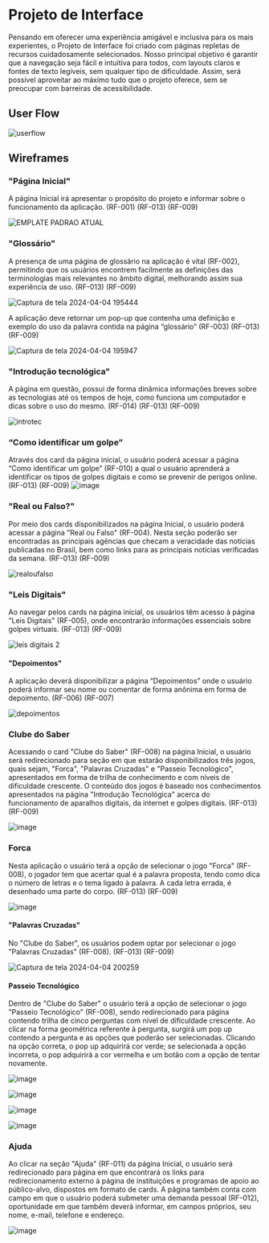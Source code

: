 
# Projeto de Interface

Pensando em oferecer uma experiência amigável e inclusiva para os mais experientes, o Projeto de Interface foi criado com páginas repletas de recursos cuidadosamente selecionados. Nosso principal objetivo é garantir que a navegação seja fácil e intuitiva para todos, com layouts claros e fontes de texto legíveis, sem qualquer tipo de dificuldade. Assim, será possível aproveitar ao máximo tudo que o projeto oferece, sem se preocupar com barreiras de acessibilidade.

## User Flow

![userflow](https://github.com/ICEI-PUC-Minas-PMV-SI/pmv-si-2024-1-pe1-t2-desinformacaodigital/assets/160979479/f0570785-c026-428f-b4f6-d7902b9e4298)



## Wireframes
### "Página Inicial"

A página Inicial irá apresentar o propósito do projeto e informar sobre o funcionamento da aplicação. (RF-001)  (RF-013)
(RF-009)

![EMPLATE PADRAO ATUAL](https://github.com/ICEI-PUC-Minas-PMV-SI/pmv-si-2024-1-pe1-t2-desinformacaodigital/assets/160979479/ad055639-032f-4f24-ba06-9b5d551c842f)

### "Glossário"

A presença de uma página de glossário na aplicação é vital (RF-002), permitindo que os usuários encontrem facilmente as definições das terminologias mais relevantes no âmbito digital, melhorando assim sua experiência de uso.  (RF-013)
(RF-009)

![Captura de tela 2024-04-04 195444](https://github.com/ICEI-PUC-Minas-PMV-SI/pmv-si-2024-1-pe1-t2-desinformacaodigital/assets/160187639/ce512a95-5bb3-4711-ae8f-b8b6dc0a4b83)


A aplicação deve retornar um pop-up que contenha uma definição e exemplo do uso da palavra contida na página “glossário” (RF-003) (RF-013) (RF-009)

![Captura de tela 2024-04-04 195947](https://github.com/ICEI-PUC-Minas-PMV-SI/pmv-si-2024-1-pe1-t2-desinformacaodigital/assets/160187639/1789d19b-2ddc-4f67-81f1-bc3370ee04a9)


### "Introdução tecnológica"

A página em questão, possui de forma dinâmica informações breves sobre as tecnologias até os tempos de hoje, como funciona um computador e dicas sobre o uso do mesmo. (RF-014)  (RF-013) (RF-009)

![introtec](https://github.com/ICEI-PUC-Minas-PMV-SI/pmv-si-2024-1-pe1-t2-desinformacaodigital/assets/160979479/1cb9d5a6-eeea-47cc-a853-de8f7cd4a416)


### “Como identificar um golpe”

 Através dos card da página inicial, o usuário poderá acessar a página “Como identificar um golpe” (RF-010) a qual o usuário aprenderá a identificar os tipos de golpes digitais e como se prevenir de perigos online.  (RF-013) (RF-009)
![image](https://github.com/ICEI-PUC-Minas-PMV-SI/pmv-si-2024-1-pe1-t2-desinformacaodigital/assets/161775213/40d9c2dd-4624-45f8-8502-05d0da6d2912)


### "Real ou Falso?" 

Por meio dos cards disponibilizados na página Inicial, o usuário poderá acessar a página "Real ou Falso" (RF-004). Nesta seção poderão ser encontradas as principais agências que checam a veracidade das notícias publicadas no Brasil, bem como links para as principais notícias verificadas da semana.   (RF-013) (RF-009)

![realoufalso](https://github.com/ICEI-PUC-Minas-PMV-SI/pmv-si-2024-1-pe1-t2-desinformacaodigital/assets/160187639/160f70b1-dce7-4269-a11d-ce1652d0f4e4)



### "Leis Digitais" 

Ao navegar pelos cards na página inicial, os usuários têm acesso à página "Leis Digitais" (RF-005), onde encontrarão informações essenciais sobre golpes virtuais. (RF-013) (RF-009)

![leis digitais 2](https://github.com/ICEI-PUC-Minas-PMV-SI/pmv-si-2024-1-pe1-t2-desinformacaodigital/assets/161175013/af6ce807-a704-4540-aed7-d6d79b344b36)


#### "Depoimentos"

A aplicação deverá disponibilizar a página “Depoimentos” onde o usuário poderá informar seu nome ou comentar de forma anônima em forma de depoimento. (RF-006) (RF-007)

![depoimentos](https://github.com/ICEI-PUC-Minas-PMV-SI/pmv-si-2024-1-pe1-t2-desinformacaodigital/assets/160187639/445423a1-5fc8-4196-b7d7-b0acb358cd4b)


### Clube do Saber 

Acessando o card "Clube do Saber" (RF-008) na página Inicial, o usuário será redirecionado para seção em que estarão disponibilizados três jogos, quais sejam, "Forca", "Palavras Cruzadas" e "Passeio Tecnológico", apresentados em forma de trilha de conhecimento e com níveis de dificuldade crescente. O conteúdo dos jogos é baseado nos conhecimentos apresentados na página "Introdução Tecnológica" acerca do funcionamento de aparalhos digitais, da internet e golpes digitais. (RF-013) (RF-009)

![image](https://github.com/ICEI-PUC-Minas-PMV-SI/pmv-si-2024-1-pe1-t2-desinformacaodigital/assets/160979479/e58bb852-de7f-4e76-b06b-32c9caf7bf7d)


### Forca
Nesta aplicação o usuário terá a opção de selecionar o jogo "Forca" (RF-008), o jogador tem que acertar qual é a palavra proposta, tendo como dica o número de letras e o tema ligado à palavra. A cada letra errada, é desenhado uma parte do corpo.
(RF-013) (RF-009)

![image](https://github.com/ICEI-PUC-Minas-PMV-SI/pmv-si-2024-1-pe1-t2-desinformacaodigital/assets/161775213/8042b4c2-09a4-475e-8104-ccf6589abb57)


#### "Palavras Cruzadas" 

No "Clube do Saber", os usuários podem optar por selecionar o jogo "Palavras Cruzadas" (RF-008). (RF-013) (RF-009)

![Captura de tela 2024-04-04 200259](https://github.com/ICEI-PUC-Minas-PMV-SI/pmv-si-2024-1-pe1-t2-desinformacaodigital/assets/160187639/d53e4a34-f3e4-41a2-a552-bf053140199e)


#### Passeio Tecnológico

Dentro de "Clube do Saber" o usuário terá a opção de selecionar o jogo "Passeio Tecnológico" (RF-008), sendo redirecionado para página contendo trilha de cinco perguntas com nível de dificuldade crescente. Ao clicar na forma geométrica referente à pergunta, surgirá um pop up contendo a pergunta e as opções que poderão ser selecionadas. Clicando na opção correta, o pop up adquirirá cor verde; se selecionada a opção incorreta, o pop adquirirá a cor vermelha e um botão com a opção de tentar novamente. 

![image](https://github.com/ICEI-PUC-Minas-PMV-SI/pmv-si-2024-1-pe1-t2-desinformacaodigital/assets/160979479/0c33a7b9-10bf-45eb-b9f6-b6ddbabc7987)


![image](https://github.com/ICEI-PUC-Minas-PMV-SI/pmv-si-2024-1-pe1-t2-desinformacaodigital/assets/160979479/6dcd35e8-2371-4d7d-8839-8694c5578a49)


![image](https://github.com/ICEI-PUC-Minas-PMV-SI/pmv-si-2024-1-pe1-t2-desinformacaodigital/assets/160979479/f62fcb3a-13d7-473a-9127-69e6613ca121)


![image](https://github.com/ICEI-PUC-Minas-PMV-SI/pmv-si-2024-1-pe1-t2-desinformacaodigital/assets/160979479/72e285e0-3303-48ec-88f3-03acb3d54fda)


### Ajuda

Ao clicar na seção "Ajuda" (RF-011) da página Inicial, o usuário será redirecionado para página em que encontrará os links para redirecionamento externo à página de instituições e programas de apoio ao público-alvo, dispostos em formato de cards. A página também conta com campo em que o usuário poderá submeter uma demanda pessoal (RF-012), oportunidade em que também deverá informar, em campos próprios, seu nome, e-mail, telefone e endereço.

![image](https://github.com/ICEI-PUC-Minas-PMV-SI/pmv-si-2024-1-pe1-t2-desinformacaodigital/assets/160979479/d1872ca5-d296-44a8-bf46-0064db5ad3c7)


